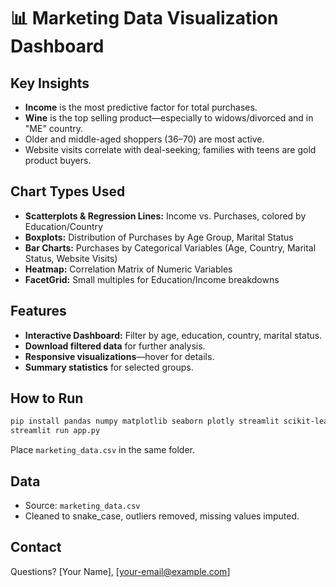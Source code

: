 # 📊 Marketing Data Visualization Dashboard

## Key Insights
- **Income** is the most predictive factor for total purchases.
- **Wine** is the top selling product—especially to widows/divorced and in "ME" country.
- Older and middle-aged shoppers (36–70) are most active.
- Website visits correlate with deal-seeking; families with teens are gold product buyers.

## Chart Types Used
- **Scatterplots & Regression Lines:** Income vs. Purchases, colored by Education/Country
- **Boxplots:** Distribution of Purchases by Age Group, Marital Status
- **Bar Charts:** Purchases by Categorical Variables (Age, Country, Marital Status, Website Visits)
- **Heatmap:** Correlation Matrix of Numeric Variables
- **FacetGrid:** Small multiples for Education/Income breakdowns

## Features
- **Interactive Dashboard:** Filter by age, education, country, marital status.
- **Download filtered data** for further analysis.
- **Responsive visualizations**—hover for details.
- **Summary statistics** for selected groups.

## How to Run
```sh
pip install pandas numpy matplotlib seaborn plotly streamlit scikit-learn
streamlit run app.py
```
Place `marketing_data.csv` in the same folder.

## Data
- Source: `marketing_data.csv`
- Cleaned to snake_case, outliers removed, missing values imputed.

## Contact
Questions? [Your Name], [your-email@example.com]
